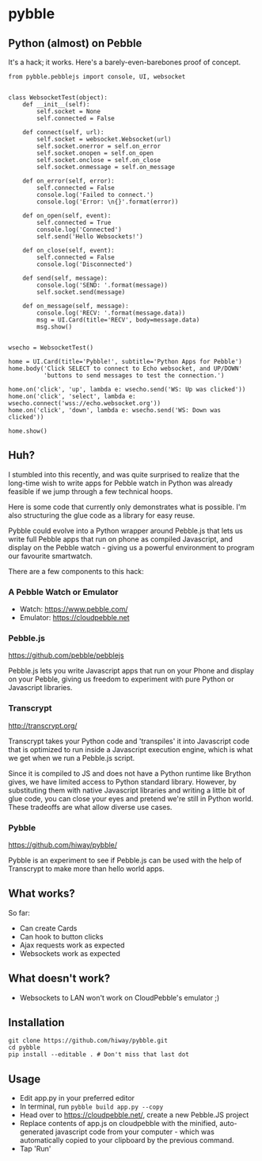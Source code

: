 # pybble


## Python (almost) on Pebble

It's a hack; it works. Here's a barely-even-barebones proof of concept.

    from pybble.pebblejs import console, UI, websocket


    class WebsocketTest(object):
        def __init__(self):
            self.socket = None
            self.connected = False

        def connect(self, url):
            self.socket = websocket.Websocket(url)
            self.socket.onerror = self.on_error
            self.socket.onopen = self.on_open
            self.socket.onclose = self.on_close
            self.socket.onmessage = self.on_message

        def on_error(self, error):
            self.connected = False
            console.log('Failed to connect.')
            console.log('Error: \n{}'.format(error))

        def on_open(self, event):
            self.connected = True
            console.log('Connected')
            self.send('Hello Websockets!')

        def on_close(self, event):
            self.connected = False
            console.log('Disconnected')

        def send(self, message):
            console.log('SEND: '.format(message))
            self.socket.send(message)

        def on_message(self, message):
            console.log('RECV: '.format(message.data))
            msg = UI.Card(title='RECV', body=message.data)
            msg.show()


    wsecho = WebsocketTest()

    home = UI.Card(title='Pybble!', subtitle='Python Apps for Pebble')
    home.body('Click SELECT to connect to Echo websocket, and UP/DOWN'
              'buttons to send messages to test the connection.')

    home.on('click', 'up', lambda e: wsecho.send('WS: Up was clicked'))
    home.on('click', 'select', lambda e: wsecho.connect('wss://echo.websocket.org'))
    home.on('click', 'down', lambda e: wsecho.send('WS: Down was clicked'))

    home.show()


## Huh?

I stumbled into this recently, and was quite surprised to realize that
the long-time wish to write apps for Pebble watch in Python was
already feasible if we jump through a few technical hoops.

Here is some code that currently only demonstrates what is possible.
I'm also structuring the glue code as a library for easy reuse.

Pybble could evolve into a Python wrapper around Pebble.js that
lets us write full Pebble apps that run on phone as compiled Javascript,
and display on the Pebble watch - giving us a powerful environment to
program our favourite smartwatch.

There are a few components to this hack:


### A Pebble Watch or Emulator

  - Watch: https://www.pebble.com/
  - Emulator:  https://cloudpebble.net


### Pebble.js

  https://github.com/pebble/pebblejs

Pebble.js lets you write Javascript apps that run on your Phone and
display on your Pebble, giving us freedom to experiment with
pure Python or Javascript libraries.


### Transcrypt

  http://transcrypt.org/

Transcrypt takes your Python code and 'transpiles' it into Javascript
code that is optimized to run inside a Javascript execution engine,
which is what we get when we run a Pebble.js script.

Since it is compiled to JS and does not have a Python runtime like
Brython gives, we have limited access to Python standard library.
However, by substituting them with native Javascript libraries and
writing a little bit of glue code, you can close your eyes and
pretend we're still in Python world. These tradeoffs are what allow
diverse use cases.


### Pybble

  https://github.com/hiway/pybble/

Pybble is an experiment to see if Pebble.js can be used with the help
of Transcrypt to make more than hello world apps.


## What works?

So far:
 - Can create Cards
 - Can hook to button clicks
 - Ajax requests work as expected
 - Websockets work as expected

## What doesn't work?

 - Websockets to LAN won't work on CloudPebble's emulator ;)

## Installation

    git clone https://github.com/hiway/pybble.git
    cd pybble
    pip install --editable . # Don't miss that last dot


## Usage

  - Edit app.py in your preferred editor
  - In terminal, run `pybble build app.py --copy`
  - Head over to https://cloudpebble.net/, create a new Pebble.JS project
  - Replace contents of app.js on cloudpebble with the minified,
    auto-generated javascript code from your computer - which was
    automatically copied to your clipboard by the previous command.
  - Tap 'Run'
